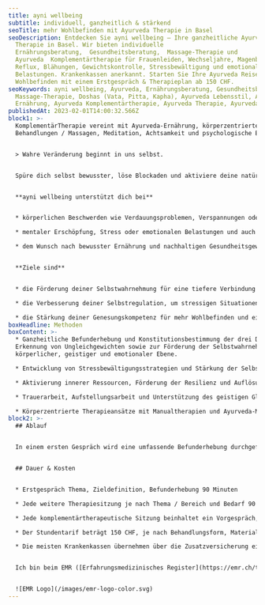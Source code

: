 ```yaml
---
title: ayni wellbeing
subtitle: individuell, ganzheitlich & stärkend
seoTitle: mehr Wohlbefinden mit Ayurveda Therapie in Basel
seoDescription: Entdecken Sie ayni wellbeing – Ihre ganzheitliche Ayurveda
  Therapie in Basel. Wir bieten individuelle
  Ernährungsberatung,  Gesundheitsberatung,  Massage-Therapie und
  Ayurveda  Komplementärtherapie für Frauenleiden, Wechseljahre, Magenbrennen,
  Reflux, Blähungen, Gewichtskontrolle, Stressbewältigung und emotionale
  Belastungen. Krankenkassen anerkannt. Starten Sie Ihre Ayurveda Reise für mehr
  Wohlbefinden mit einem Erstgespräch & Therapieplan ab 150 CHF.
seoKeywords: ayni wellbeing, Ayurveda, Ernährungsberatung, Gesundheitsberatung,
  Massage-Therapie, Doshas (Vata, Pitta, Kapha), Ayurveda Lebensstil, Ayurveda
  Ernährung, Ayurveda Komplementärtherapie, Ayurveda Therapie, Ayurveda Detox
publishedAt: 2023-02-01T14:00:32.566Z
block1: >-
  KomplementärTherapie vereint mit Ayurveda-Ernährung, körperzentrierte
  Behandlungen / Massagen, Meditation, Achtsamkeit und psychologische Beratung.


  > Wahre Veränderung beginnt in uns selbst.


  Spüre dich selbst bewusster, löse Blockaden und aktiviere deine natürlichen Selbstheilungskräfte.


  **ayni wellbeing unterstützt dich bei**


  * körperlichen Beschwerden wie Verdauungsproblemen, Verspannungen oder Schmerzen und Frauenleiden

  * mentaler Erschöpfung, Stress oder emotionalen Belastungen und auch bei Beschwerden in den Wechseljahren

  * dem Wunsch nach bewusster Ernährung und nachhaltigen Gesundheitsgewohnheiten


  **Ziele sind**


  * die Förderung deiner Selbstwahrnehmung für eine tiefere Verbindung zu Körper und Emotionen

  * die Verbesserung deiner Selbstregulation, um stressigen Situationen mit mehr Gelassenheit zu begegnen

  * die Stärkung deiner Genesungskompetenz für mehr Wohlbefinden und eine ausgeglichene innere Balance
boxHeadline: Methoden
boxContent: >-
  * Ganzheitliche Befunderhebung und Konstitutionsbestimmung der drei Doshas zur
  Erkennung von Ungleichgewichten sowie zur Förderung der Selbstwahrnehmung auf
  körperlicher, geistiger und emotionaler Ebene.

  * Entwicklung von Stressbewältigungsstrategien und Stärkung der Selbstregulation durch Achtsamkeit, Meditation und Atemtechniken.

  * Aktivierung innerer Ressourcen, Förderung der Resilienz und Auflösung hinderlicher Glaubensmuster zur Stärkung der Genesungskompetenz.

  * Trauerarbeit, Aufstellungsarbeit und Unterstützung des geistigen Gleichgewichts durch Tri-Vargas Matrix (Auflösung der 3-er Matrix von Handlungen/Purpose, Wohlstand und Wünschen)

  * Körperzentrierte Therapieansätze mit Manualtherapien und Ayurveda-Massagen zur Stärkung der körperlichen Vitalität und Beruhigung des Nervensystems [mehr erfahren](https://www.ayni.ch/informationen/ayurveda-massagen)
block2: >-
  ## Ablauf


  In einem ersten Gespräch wird eine umfassende Befunderhebung durchgeführt. Basierend auf der individuellen Situation und Themen auf körperlicher, mentaler und emotionaler Ebene wird der Therapieplan erstellt. Im Laufe des Behandlungszyklus wirken die positiven Änderungen im Innen wie im Aussen und verankern sich so in der Routine im Alltag.


  ## Dauer & Kosten


  * Erstgespräch Thema, Zieldefinition, Befunderhebung 90 Minuten

  * Jede weitere Therapiesitzung je nach Thema / Bereich und Bedarf 90 bis 120 Minuten.

  * Jede komplementärtherapeutische Sitzung beinhaltet ein Vorgespräch, die Behandlung und ein Nachgespräch

  * Der Stundentarif beträgt 150 CHF, je nach Behandlungsform, Materialeinsatz oder Vorbereitung wird der Aufwand separat berechnen.

  * Die meisten Krankenkassen übernehmen über die Zusatzversicherung einen Teil der Behandlungskosten. Bitte vorgängig abklären.


  Ich bin beim EMR ([Erfahrungsmedizinisches Register](https://emr.ch/therapeut/silvia.ferlito/)) mit der Methode Nr. 4041 - Branchenzertifikat OdA KT - Methode Ayurveda Therapie und Nr. 57 - Ayurveda-Ernährung und -Massage registriert. 


  ![EMR Logo](/images/emr-logo-color.svg)
---
```

